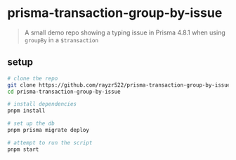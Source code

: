 # prisma-transaction-group-by-issue

> A small demo repo showing a typing issue in Prisma 4.8.1 when using `groupBy` in a `$transaction`

## setup

```bash
# clone the repo
git clone https://github.com/rayzr522/prisma-transaction-group-by-issue.git
cd prisma-transaction-group-by-issue

# install dependencies
pnpm install

# set up the db
pnpm prisma migrate deploy

# attempt to run the script
pnpm start
```
